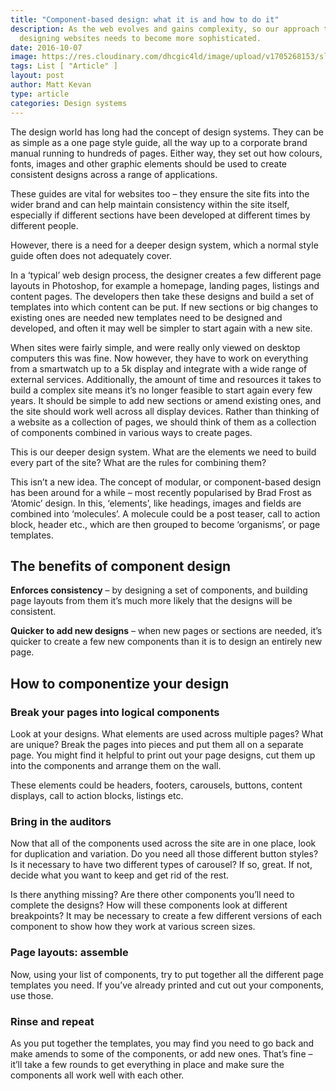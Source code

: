 ```yaml
---
title: "Component-based design: what it is and how to do it"
description: As the web evolves and gains complexity, so our approach to
  designing websites needs to become more sophisticated.
date: 2016-10-07
image: https://res.cloudinary.com/dhcgic4ld/image/upload/v1705268153/slc1/302.png
tags: List [ "Article" ]
layout: post
author: Matt Kevan
type: article
categories: Design systems
---
```


The design world has long had the concept of design systems. They can be as simple as a one page style guide, all the way up to a corporate brand manual running to hundreds of pages. Either way, they set out how colours, fonts, images and other graphic elements should be used to create consistent designs across a range of applications.

These guides are vital for websites too – they ensure the site fits into the wider brand and can help maintain consistency within the site itself, especially if different sections have been developed at different times by different people.

However, there is a need for a deeper design system, which a normal style guide often does not adequately cover.

In a ‘typical’ web design process, the designer creates a few different page layouts in Photoshop, for example a homepage, landing pages, listings and content pages. The developers then take these designs and build a set of templates into which content can be put. If new sections or big changes to existing ones are needed new templates need to be designed and developed, and often it may well be simpler to start again with a new site.

When sites were fairly simple, and were really only viewed on desktop computers this was fine. Now however, they have to work on everything from a smartwatch up to a 5k display and integrate with a wide range of external services. Additionally, the amount of time and resources it takes to build a complex site means it’s no longer feasible to start again every few years. It should be simple to add new sections or amend existing ones, and the site should work well across all display devices. 
Rather than thinking of a website as a collection of pages, we should think of them as a collection of components combined in various ways to create pages. 

This is our deeper design system. What are the elements we need to build every part of the site? What are the rules for combining them?

This isn’t a new idea. The concept of modular, or component-based design has been around for a while – most recently popularised by Brad Frost as ‘Atomic’ design. In this, ‘elements’, like headings, images and fields are combined into ‘molecules’. A molecule could be a post teaser, call to action block, header etc., which are then grouped to become ‘organisms’, or page templates.

## The benefits of component design

**Enforces consistency** – by designing a set of components, and building page layouts from them it’s much more likely that the designs will be consistent.

**Quicker to add new designs** – when new pages or sections are needed, it’s quicker to create a few new components than it is to design an entirely new page.

## How to componentize your design

### Break your pages into logical components

Look at your designs. What elements are used across multiple pages? What are unique? Break the pages into pieces and put them all on a separate page. You might find it helpful to print out your page designs, cut them up into the components and arrange them on the wall.

These elements could be headers, footers, carousels, buttons, content displays, call to action blocks, listings etc.

### Bring in the auditors

Now that all of the components used across the site are in one place, look for duplication and variation. Do you need all those different button styles? Is it necessary to have two different types of carousel? If so, great. If not, decide what you want to keep and get rid of the rest.

Is there anything missing? Are there other components you’ll need to complete the designs?
How will these components look at different breakpoints? It may be necessary to create a few different versions of each component to show how they work at various screen sizes.

### Page layouts: assemble

Now, using your list of components, try to put together all the different page templates you need. If you’ve already printed and cut out your components, use those.

### Rinse and repeat

As you put together the templates, you may find you need to go back and make amends to some of the components, or add new ones. That’s fine – it’ll take a few rounds to get everything in place and make sure the components all work well with each other.